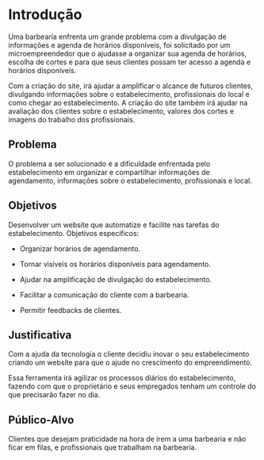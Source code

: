 # Introdução

Uma barbearia enfrenta um grande problema com a divulgação de informações e agenda de horários disponíveis, foi solicitado por um microempreendedor  que o ajudasse a organizar sua agenda de horários, escolha de cortes e para que seus clientes possam ter acesso a agenda e horários disponíveis. 

Com a criação do site, irá ajudar a amplificar o alcance de futuros clientes, divulgando informações sobre o estabelecimento, profissionais do local e como chegar ao estabelecimento. A criação do site também irá ajudar na avaliação dos clientes sobre o estabelecimento, valores dos cortes e imagens do trabalho dos profissionais.

## Problema
O problema a ser solucionado é a dificuldade enfrentada pelo estabelecimento em organizar e compartilhar informações de agendamento, informações sobre o estabelecimento, profissionais e local. 

## Objetivos

Desenvolver um website que automatize e facilite nas tarefas do estabelecimento. Objetivos específicos: 

- Organizar horários de agendamento. 

- Tornar visíveis os horários disponíveis para agendamento.  

- Ajudar na amplificação de divulgação do estabelecimento. 

- Facilitar a comunicação do cliente com a barbearia. 

- Permitir feedbacks de clientes.

## Justificativa

Com a ajuda da tecnologia o cliente decidiu inovar o seu estabelecimento criando um website para que o ajude no crescimento do empreendimento. 

Essa ferramenta irá agilizar os processos diários do estabelecimento, fazendo com que o proprietário e seus empregados tenham um controle do que precisarão fazer no dia. 

## Público-Alvo

Clientes que desejam praticidade na hora de irem a uma barbearia e não ficar em filas, e profissionais que trabalham na barbearia.
